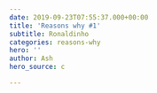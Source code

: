 ```yaml
---
date: 2019-09-23T07:55:37.000+00:00
title: 'Reasons why #1'
subtitle: Ronaldinho
categories: reasons-why
hero: ''
author: Ash
hero_source: c

---
```

